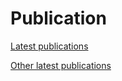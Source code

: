 # Publication
[Latest publications](/publication/publication.html)

[Other latest publications](/publication/pub_other.html)
